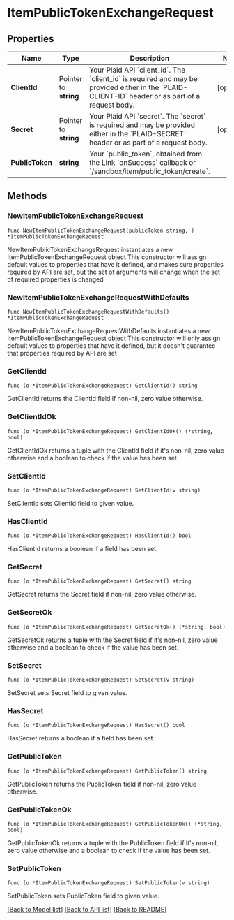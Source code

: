 # ItemPublicTokenExchangeRequest

## Properties

Name | Type | Description | Notes
------------ | ------------- | ------------- | -------------
**ClientId** | Pointer to **string** | Your Plaid API &#x60;client_id&#x60;. The &#x60;client_id&#x60; is required and may be provided either in the &#x60;PLAID-CLIENT-ID&#x60; header or as part of a request body. | [optional] 
**Secret** | Pointer to **string** | Your Plaid API &#x60;secret&#x60;. The &#x60;secret&#x60; is required and may be provided either in the &#x60;PLAID-SECRET&#x60; header or as part of a request body. | [optional] 
**PublicToken** | **string** | Your &#x60;public_token&#x60;, obtained from the Link &#x60;onSuccess&#x60; callback or &#x60;/sandbox/item/public_token/create&#x60;. | 

## Methods

### NewItemPublicTokenExchangeRequest

`func NewItemPublicTokenExchangeRequest(publicToken string, ) *ItemPublicTokenExchangeRequest`

NewItemPublicTokenExchangeRequest instantiates a new ItemPublicTokenExchangeRequest object
This constructor will assign default values to properties that have it defined,
and makes sure properties required by API are set, but the set of arguments
will change when the set of required properties is changed

### NewItemPublicTokenExchangeRequestWithDefaults

`func NewItemPublicTokenExchangeRequestWithDefaults() *ItemPublicTokenExchangeRequest`

NewItemPublicTokenExchangeRequestWithDefaults instantiates a new ItemPublicTokenExchangeRequest object
This constructor will only assign default values to properties that have it defined,
but it doesn't guarantee that properties required by API are set

### GetClientId

`func (o *ItemPublicTokenExchangeRequest) GetClientId() string`

GetClientId returns the ClientId field if non-nil, zero value otherwise.

### GetClientIdOk

`func (o *ItemPublicTokenExchangeRequest) GetClientIdOk() (*string, bool)`

GetClientIdOk returns a tuple with the ClientId field if it's non-nil, zero value otherwise
and a boolean to check if the value has been set.

### SetClientId

`func (o *ItemPublicTokenExchangeRequest) SetClientId(v string)`

SetClientId sets ClientId field to given value.

### HasClientId

`func (o *ItemPublicTokenExchangeRequest) HasClientId() bool`

HasClientId returns a boolean if a field has been set.

### GetSecret

`func (o *ItemPublicTokenExchangeRequest) GetSecret() string`

GetSecret returns the Secret field if non-nil, zero value otherwise.

### GetSecretOk

`func (o *ItemPublicTokenExchangeRequest) GetSecretOk() (*string, bool)`

GetSecretOk returns a tuple with the Secret field if it's non-nil, zero value otherwise
and a boolean to check if the value has been set.

### SetSecret

`func (o *ItemPublicTokenExchangeRequest) SetSecret(v string)`

SetSecret sets Secret field to given value.

### HasSecret

`func (o *ItemPublicTokenExchangeRequest) HasSecret() bool`

HasSecret returns a boolean if a field has been set.

### GetPublicToken

`func (o *ItemPublicTokenExchangeRequest) GetPublicToken() string`

GetPublicToken returns the PublicToken field if non-nil, zero value otherwise.

### GetPublicTokenOk

`func (o *ItemPublicTokenExchangeRequest) GetPublicTokenOk() (*string, bool)`

GetPublicTokenOk returns a tuple with the PublicToken field if it's non-nil, zero value otherwise
and a boolean to check if the value has been set.

### SetPublicToken

`func (o *ItemPublicTokenExchangeRequest) SetPublicToken(v string)`

SetPublicToken sets PublicToken field to given value.



[[Back to Model list]](../README.md#documentation-for-models) [[Back to API list]](../README.md#documentation-for-api-endpoints) [[Back to README]](../README.md)


